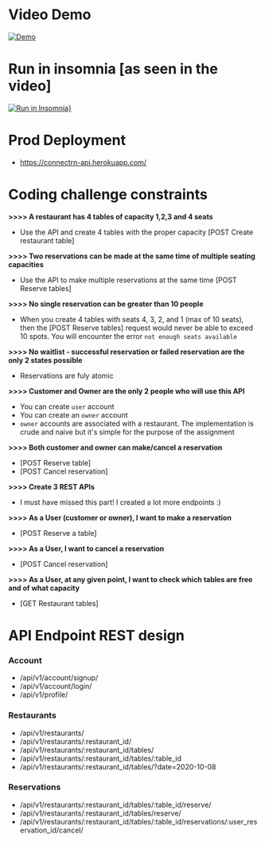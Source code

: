 # Video Demo
[![Demo](https://img.youtube.com/vi/KNeQbMrvGZU/0.jpg)](https://www.youtube.com/watch?v=KNeQbMrvGZU "Demo")

# Run in insomnia [as seen in the video]
[![Run in Insomnia}](https://insomnia.rest/images/run.svg)](https://insomnia.rest/run/?label=Restaurant%20API&uri=https%3A%2F%2Fgithub.com%2Fmkapnick%2Fconnectrn%2Fblob%2Fmaster%2Finsomnia_2020-10-08.json)

# Prod Deployment
- https://connectrn-api.herokuapp.com/

# Coding challenge constraints
**>>>> A restaurant has 4 tables of capacity 1,2,3 and 4 seats**
- Use the API and create 4 tables with the proper capacity [POST Create restaurant table]

**>>>> Two reservations can be made at the same time of multiple seating capacities**
- Use the API to make multiple reservations at the same time [POST Reserve tables]

**>>>> No single reservation can be greater than 10 people**
- When you create 4 tables with seats 4, 3, 2, and 1 (max of 10 seats), then the
[POST Reserve tables] request would never be able to exceed 10 spots. You will
encounter the error `not enough seats available`

**>>>> No waitlist - successful reservation or failed reservation are the only 2 states possible**
- Reservations are fuly atomic

**>>>> Customer and Owner are the only 2 people who will use this API**
- You can create `user` account
- You can create an `owner` account
- `owner` accounts are associated with a restaurant. The implementation is
crude and naive but it's simple for the purpose of the assignment

**>>>> Both customer and owner can make/cancel a reservation**
- [POST Reserve table]
- [POST Cancel reservation]

**>>>> Create 3 REST APIs**
- I must have missed this part! I created a lot more endpoints :)

**>>>> As a User (customer or owner), I want to make a reservation**
- [POST Reserve a table]

**>>>> As a User, I want to cancel a reservation**
- [POST Cancel reservation]

**>>>> As a User, at any given point, I want to check which tables are free and of what
capacity**
- [GET Restaurant tables]

# API Endpoint REST design

### Account
- /api/v1/account/signup/
- /api/v1/account/login/
- /api/v1/profile/

### Restaurants
- /api/v1/restaurants/
- /api/v1/restaurants/:restaurant_id/
- /api/v1/restaurants/:restaurant_id/tables/
- /api/v1/restaurants/:restaurant_id/tables/:table_id
- /api/v1/restaurants/:restaurant_id/tables/?date=2020-10-08

### Reservations
- /api/v1/restaurants/:restaurant_id/tables/:table_id/reserve/
- /api/v1/restaurants/:restaurant_id/tables/reserve/
- /api/v1/restaurants/:restaurant_id/tables/:table_id/reservations/:user_reservation_id/cancel/
